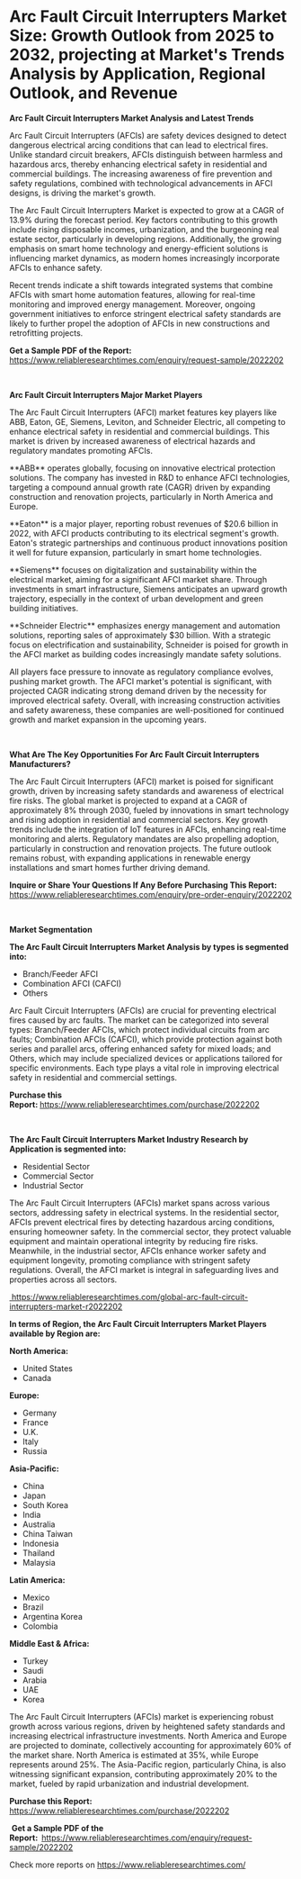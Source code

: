 <p><h1>Arc Fault Circuit Interrupters Market Size: Growth Outlook from 2025 to 2032, projecting at Market's Trends Analysis by Application, Regional Outlook, and Revenue</h1></p><p><strong>Arc Fault Circuit Interrupters Market Analysis and Latest Trends</strong></p>
<p><p>Arc Fault Circuit Interrupters (AFCIs) are safety devices designed to detect dangerous electrical arcing conditions that can lead to electrical fires. Unlike standard circuit breakers, AFCIs distinguish between harmless and hazardous arcs, thereby enhancing electrical safety in residential and commercial buildings. The increasing awareness of fire prevention and safety regulations, combined with technological advancements in AFCI designs, is driving the market's growth.</p><p>The Arc Fault Circuit Interrupters Market is expected to grow at a CAGR of 13.9% during the forecast period. Key factors contributing to this growth include rising disposable incomes, urbanization, and the burgeoning real estate sector, particularly in developing regions. Additionally, the growing emphasis on smart home technology and energy-efficient solutions is influencing market dynamics, as modern homes increasingly incorporate AFCIs to enhance safety.</p><p>Recent trends indicate a shift towards integrated systems that combine AFCIs with smart home automation features, allowing for real-time monitoring and improved energy management. Moreover, ongoing government initiatives to enforce stringent electrical safety standards are likely to further propel the adoption of AFCIs in new constructions and retrofitting projects.</p></p>
<p><strong>Get a Sample PDF of the Report:&nbsp;</strong> <a href="https://www.reliableresearchtimes.com/enquiry/request-sample/2022202?utm_campaign=2196&utm_medium=2&utm_source=Github&utm_content=ia&utm_term=06042025&utm_id=arc-fault-circuit-interrupters">https://www.reliableresearchtimes.com/enquiry/request-sample/2022202</a></p>
<p>&nbsp;</p>
<p><strong>Arc Fault Circuit Interrupters Major Market Players</strong></p>
<p><p>The Arc Fault Circuit Interrupters (AFCI) market features key players like ABB, Eaton, GE, Siemens, Leviton, and Schneider Electric, all competing to enhance electrical safety in residential and commercial buildings. This market is driven by increased awareness of electrical hazards and regulatory mandates promoting AFCIs.</p><p>**ABB** operates globally, focusing on innovative electrical protection solutions. The company has invested in R&D to enhance AFCI technologies, targeting a compound annual growth rate (CAGR) driven by expanding construction and renovation projects, particularly in North America and Europe.</p><p>**Eaton** is a major player, reporting robust revenues of $20.6 billion in 2022, with AFCI products contributing to its electrical segment's growth. Eaton's strategic partnerships and continuous product innovations position it well for future expansion, particularly in smart home technologies.</p><p>**Siemens** focuses on digitalization and sustainability within the electrical market, aiming for a significant AFCI market share. Through investments in smart infrastructure, Siemens anticipates an upward growth trajectory, especially in the context of urban development and green building initiatives.</p><p>**Schneider Electric** emphasizes energy management and automation solutions, reporting sales of approximately $30 billion. With a strategic focus on electrification and sustainability, Schneider is poised for growth in the AFCI market as building codes increasingly mandate safety solutions.</p><p>All players face pressure to innovate as regulatory compliance evolves, pushing market growth. The AFCI market's potential is significant, with projected CAGR indicating strong demand driven by the necessity for improved electrical safety. Overall, with increasing construction activities and safety awareness, these companies are well-positioned for continued growth and market expansion in the upcoming years.</p></p>
<p>&nbsp;</p>
<p><strong>What Are The Key Opportunities For Arc Fault Circuit Interrupters Manufacturers?</strong></p>
<p><p>The Arc Fault Circuit Interrupters (AFCI) market is poised for significant growth, driven by increasing safety standards and awareness of electrical fire risks. The global market is projected to expand at a CAGR of approximately 8% through 2030, fueled by innovations in smart technology and rising adoption in residential and commercial sectors. Key growth trends include the integration of IoT features in AFCIs, enhancing real-time monitoring and alerts. Regulatory mandates are also propelling adoption, particularly in construction and renovation projects. The future outlook remains robust, with expanding applications in renewable energy installations and smart homes further driving demand.</p></p>
<p><strong>Inquire or Share Your Questions If Any Before Purchasing This Report:</strong> <a href="https://www.reliableresearchtimes.com/enquiry/pre-order-enquiry/2022202?utm_campaign=2196&utm_medium=2&utm_source=Github&utm_content=ia&utm_term=06042025&utm_id=arc-fault-circuit-interrupters">https://www.reliableresearchtimes.com/enquiry/pre-order-enquiry/2022202</a></p>
<p>&nbsp;</p>
<p><strong>Market Segmentation</strong></p>
<p><strong>The Arc Fault Circuit Interrupters Market Analysis by types is segmented into:</strong></p>
<p><ul><li>Branch/Feeder AFCI</li><li>Combination AFCI (CAFCI)</li><li>Others</li></ul></p>
<p><p>Arc Fault Circuit Interrupters (AFCIs) are crucial for preventing electrical fires caused by arc faults. The market can be categorized into several types: Branch/Feeder AFCIs, which protect individual circuits from arc faults; Combination AFCIs (CAFCI), which provide protection against both series and parallel arcs, offering enhanced safety for mixed loads; and Others, which may include specialized devices or applications tailored for specific environments. Each type plays a vital role in improving electrical safety in residential and commercial settings.</p></p>
<p><strong>Purchase this Report:&nbsp;</strong><a href="https://www.reliableresearchtimes.com/purchase/2022202?utm_campaign=2196&utm_medium=2&utm_source=Github&utm_content=ia&utm_term=06042025&utm_id=arc-fault-circuit-interrupters">https://www.reliableresearchtimes.com/purchase/2022202</a></p>
<p>&nbsp;</p>
<p><strong>The Arc Fault Circuit Interrupters Market Industry Research by Application is segmented into:</strong></p>
<p><ul><li>Residential Sector</li><li>Commercial Sector</li><li>Industrial Sector</li></ul></p>
<p><p>The Arc Fault Circuit Interrupters (AFCIs) market spans across various sectors, addressing safety in electrical systems. In the residential sector, AFCIs prevent electrical fires by detecting hazardous arcing conditions, ensuring homeowner safety. In the commercial sector, they protect valuable equipment and maintain operational integrity by reducing fire risks. Meanwhile, in the industrial sector, AFCIs enhance worker safety and equipment longevity, promoting compliance with stringent safety regulations. Overall, the AFCI market is integral in safeguarding lives and properties across all sectors.</p></p>
<p><a href="https://www.reliableresearchtimes.com/global-arc-fault-circuit-interrupters-market-r2022202?utm_campaign=2196&utm_medium=2&utm_source=Github&utm_content=ia&utm_term=06042025&utm_id=arc-fault-circuit-interrupters">&nbsp;https://www.reliableresearchtimes.com/global-arc-fault-circuit-interrupters-market-r2022202</a></p>
<p><strong>In terms of Region, the Arc Fault Circuit Interrupters Market Players available by Region are:</strong></p>
<p>
    <p> <strong> North America: </strong>
        <ul>
            <li>United States</li>
            <li>Canada</li>
        </ul>
        </p> 
    <p> <strong> Europe: </strong>
        <ul>
            <li>Germany</li>
            <li>France</li>
            <li>U.K.</li>
            <li>Italy</li>
            <li>Russia</li>
        </ul>
        </p> 
    <p> <strong> Asia-Pacific: </strong>
        <ul>
            <li>China</li>
            <li>Japan</li>
            <li>South Korea</li>
            <li>India</li>
            <li>Australia</li>
            <li>China Taiwan</li>
            <li>Indonesia</li>
            <li>Thailand</li>
            <li>Malaysia</li>
        </ul>
        </p> 
    <p> <strong> Latin America: </strong>
        <ul>
            <li>Mexico</li>
            <li>Brazil</li>
            <li>Argentina Korea</li>
            <li>Colombia</li>
        </ul>
        </p> 
    <p> <strong> Middle East & Africa: </strong>
        <ul>
            <li>Turkey</li>
            <li>Saudi</li>
            <li>Arabia</li>
            <li>UAE</li>
            <li>Korea</li>
        </ul>
    </p>
    </p>
<p><p>The Arc Fault Circuit Interrupters (AFCIs) market is experiencing robust growth across various regions, driven by heightened safety standards and increasing electrical infrastructure investments. North America and Europe are projected to dominate, collectively accounting for approximately 60% of the market share. North America is estimated at 35%, while Europe represents around 25%. The Asia-Pacific region, particularly China, is also witnessing significant expansion, contributing approximately 20% to the market, fueled by rapid urbanization and industrial development.</p></p>
<p><strong>Purchase this Report: </strong><a href="https://www.reliableresearchtimes.com/purchase/2022202?utm_campaign=2196&utm_medium=2&utm_source=Github&utm_content=ia&utm_term=06042025&utm_id=arc-fault-circuit-interrupters">https://www.reliableresearchtimes.com/purchase/2022202</a></p>
<p>&nbsp;<strong>Get a Sample PDF of the Report:&nbsp;&nbsp;</strong><a href="https://www.reliableresearchtimes.com/enquiry/request-sample/2022202?utm_campaign=2196&utm_medium=2&utm_source=Github&utm_content=ia&utm_term=06042025&utm_id=arc-fault-circuit-interrupters">https://www.reliableresearchtimes.com/enquiry/request-sample/2022202</a></p>
<p><strong></strong></p>
<p>Check more reports on <a href="https://www.reliableresearchtimes.com/?utm_campaign=2196&utm_medium=2&utm_source=Github&utm_content=ia&utm_term=06042025&utm_id=arc-fault-circuit-interrupters">https://www.reliableresearchtimes.com/</a></p>